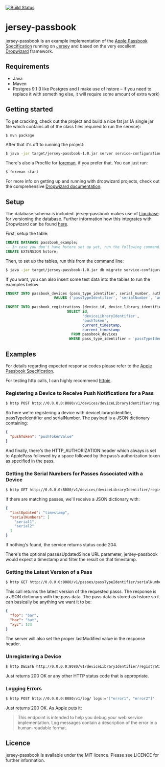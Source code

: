 [![Build Status](https://travis-ci.org/JanGorman/jersey-passbook.svg?branch=master)](https://travis-ci.org/JanGorman/jersey-passbook)

# jersey-passbook

jersey-passbook is an example implementation of the [Apple Passbook Specification](https://developer.apple.com/library/prerelease/ios/#documentation/PassKit/Reference/PassKit_WebService/WebService.html "Apple Passbook Specification") running on [Jersey](https://jersey.github.io "Jersey") and based on the very excellent [Dropwizard](http://www.dropwizard.io "Dropwizard") framework.

## Requirements

- Java
- Maven
- Postgres 9.1 (I like Postgres and I make use of hstore – if you need to replace it with something else, it will require some amount of extra work)

## Getting started

To get cracking, check out the project and build a nice fat jar (A single jar file which contains all of the class files required to run the service):

```bash
$ mvn package
```

After that it's off to running the project:

```bash
$ java -jar target/jersey-passbook-1.0.jar server service-configuration.yml
```

There's also a Procfile for [foreman](https://github.com/ddollar/foreman "foreman"), if you prefer that. You can just run:

```bash
$ foreman start
```

For more info on getting up and running with dropwizard projects, check out the comprehensive [Dropwizard documentation](http://www.dropwizard.io/1.1.0/docs/getting-started.html "Dropwizard documentation").

## Setup

The database schema is included. jersey-passbook makes use of [Liquibase](http://www.liquibase.org/ "Liquibase") for versioning the database. Further information how this integrates with Dropwizard can be found [here](http://www.dropwizard.io/1.1.0/docs/manual/migrations.html "Dropwizard Migrations").

First, setup the table:

```sql
CREATE DATABASE passbook_example;
-- In case you don't have hstore set up yet, run the following command:
CREATE EXTENSION hstore;
```

Then, to set up the tables, run this from the command line:

```bash
$ java -jar target/jersey-passbook-1.0.jar db migrate service-configuration.yml
```

If you want, you can also insert some test data into the tables to run the examples below:

```sql
INSERT INTO passbook_devices (pass_type_identifier, serial_number, authentication_token, data, created_at, updated_at)
                      VALUES ('passTypeIdentifier', 'serialNumber', 'authenticationToken', 'foo=>bar,baz=>bat,xyz=>123'::hstore, current_timestamp, current_timestamp);
                      
INSERT INTO passbook_registrations (device_id, device_library_identifier, push_token, created_at, updated_at)
                            SELECT id,
                                   'deviceLibraryIdentifier',
                                   'pushToken',
                                   current_timestamp,
                                   current_timestamp
                              FROM passbook_devices
                             WHERE pass_type_identifier = 'passTypeIdentifier';
```

## Examples

For details regarding expected response codes please refer to the [Apple Passbook Specification](https://developer.apple.com/library/content/documentation/PassKit/Reference/PassKit_WebService/WebService.html "Apple Passbook Specification").

For testing http calls, I can highly recommend [httpie](https://github.com/jkbr/httpie "httpie").

### Registering a Device to Receive Push Notifications for a Pass

```bash
$ http POST http://0.0.0.0:8080/v1/devices/deviceLibraryIdentifier/registrations/passTypeIdentifier/serialNumber pushToken=pushTokenValue HTTP_AUTHORIZATION:"ApplePass authenticationToken"
```

So here we're registering a device with deviceLibraryIdentifier, passTypeIdentifier and serialNumber. The payload is a JSON dictionary containing:

```json
{
  "pushToken": "pushTokenValue"
}
```

And finally, there's the HTTP_AUTHORIZATION header which always is set to ApplePass followed by a space followed by the pass’s authorization token as specified in the pass.

### Getting the Serial Numbers for Passes Associated with a Device

```bash
$ http GET http://0.0.0.0:8080/v1/devices/deviceLibraryIdentifier/registrations/passTypeIdentifier?passesUpdatedSince=tag
```

If there are matching passes, we'll receive a JSON dictionary with:

```json
{
  "lastUpdated": "timestamp",
  "serialNumbers": [
    "serial1",
    "serial2"
  ]
}
```

If nothing's found, the service returns status code 204.

There's the optional passesUpdatedSince URL parameter, jersey-passbook would expect a timestamp and filter the result on that timestamp.

### Getting the Latest Version of a Pass

```bash
$ http GET http://0.0.0.0:8080/v1/passes/passTypeIdentifier/serialNumber HTTP_AUTHORIZATION:"ApplePass authenticationToken"
```

This call returns the latest version of the requested passs. The response is a JSON dictionary with the pass data. The pass data is stored as hstore so it can basically be anything we want it to be:

```json
{
  "foo": "bar",
  "baz": "bat",
  "xyz": 123
}
```

The server will also set the proper lastModified value in the response header.

### Unregistering a Device

```bash
$ http DELETE http://0.0.0.0:8080/v1/deviceLibraryIdentifier/registrations/passTypeIdentifier/serialNumber HTTP_AUTHORIZATION:"ApplePass authenticationToken"
```

Just returns 200 OK or any other HTTP status code that is appropriate.

### Logging Errors

```bash
$ http POST http://0.0.0.0:8080/v1/log/ logs:='["error1", "error2"]'
```

Just returns 200 OK. As Apple puts it:

> This endpoint is intended to help you debug your web service implementation. Log messages contain a description of the error in a human-readable format.

## Licence

jersey-passbook is available under the MIT licence. Please see LICENCE for further information.



